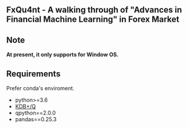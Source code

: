 ## FxQu4nt - A walking through of "Advances in Financial Machine Learning" in Forex Market

## Note
**At present, it only supports for Window OS.**

## Requirements
Prefer conda's enviroment.
* python>=3.6
* [KDB+/Q](https://kx.com/) 
* qpython==2.0.0
* pandas==0.25.3